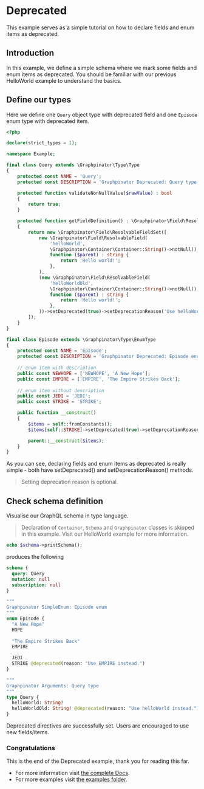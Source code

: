 # Deprecated

This example serves as a simple tutorial on how to declare fields and enum items as deprecated.

## Introduction

In this example, we define a simple schema where we mark some fields and enum items as deprecated.
You should be familiar with our previous HelloWorld example to understand the basics.

## Define our types

Here we define one `Query` object type with deprecated field and one `Episode` enum type with deprecated item.

```php
<?php

declare(strict_types = 1);

namespace Example;

final class Query extends \Graphpinator\Type\Type
{
    protected const NAME = 'Query';
    protected const DESCRIPTION = 'Graphpinator Deprecated: Query type';

    protected function validateNonNullValue($rawValue) : bool
    {
        return true;
    }

    protected function getFieldDefinition() : \Graphpinator\Field\ResolvableFieldSet
    {
        return new \Graphpinator\Field\ResolvableFieldSet([
            new \Graphpinator\Field\ResolvableField(
                'helloWorld',
                \Graphpinator\Container\Container::String()->notNull(),
                function ($parent) : string {
                    return 'Hello world!';
                },
            ),
            (new \Graphpinator\Field\ResolvableField(
                'helloWorldOld',
                \Graphpinator\Container\Container::String()->notNull(),
                function ($parent) : string {
                    return 'Hello world!';
                },
            ))->setDeprecated(true)->setDeprecationReason('Use helloWorld instead.'),
        ]);
    }
}

final class Episode extends \Graphpinator\Type\EnumType
{
    protected const NAME = 'Episode';
    protected const DESCRIPTION = 'Graphpinator Deprecated: Episode enum';
    
    // enum item with description
    public const NEWHOPE = ['NEWHOPE', 'A New Hope']; 
    public const EMPIRE = ['EMPIRE', 'The Empire Strikes Back'];
    
    // enum item without description
    public const JEDI = 'JEDI';
    public const STRIKE = 'STRIKE';

    public function __construct() 
    {
        $items = self::fromConstants();
        $items[self::STRIKE]->setDeprecated(true)->setDeprecationReason('Use EMPIRE instead');

        parent::__construct($items);
    }
}
```

As you can see, declaring fields and enum items as deprecated is really simple - both have setDeprecated() and setDeprecationReason() methods.

> Setting deprecation reason is optional.

## Check schema definition

Visualise our GraphQL schema in type language.

> Declaration of `Container`, `Schema` and `Graphpinator` classes is skipped in this example. Visit our HelloWorld example for more information.

```php
echo $schema->printSchema();
```

produces the following

```graphql
schema {
  query: Query
  mutation: null
  subscription: null
}

"""
Graphpinator SimpleEnum: Episode enum
"""
enum Episode {
  "A New Hope"
  HOPE
  
  "The Empire Strikes Back"
  EMPIRE

  JEDI
  STRIKE @deprecated(reason: "Use EMPIRE instead.")
}

"""
Graphpinator Arguments: Query type
"""
type Query {
  helloWorld: String!
  helloWorldOld: String! @deprecated(reason: "Use helloWorld instead.")
}
```

Deprecated directives are successfully set. Users are encouraged to use new fields/items.

### Congratulations

This is the end of the Deprecated example, thank you for reading this far.
 
- For more information visit [the complete Docs](https://github.com/infinityloop-dev/graphpinator/blob/master/docs/README.md).
- For more examples visit [the examples folder](https://github.com/infinityloop-dev/graphpinator/blob/master/docs/examples).
